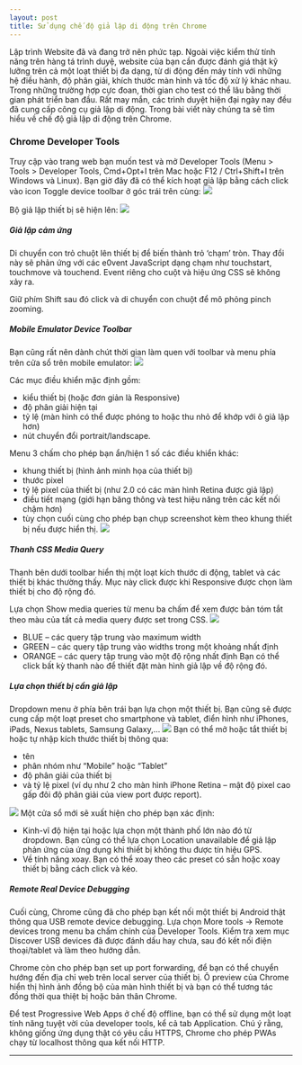 ```yaml
---
layout: post
title: Sử dụng chế độ giả lập di động trên Chrome
---
```


Lập trình Website đã và đang trở nên phức tạp. Ngoài việc kiểm thử tính năng trên hàng tá trình duyệ, website của bạn cần được đánh giá thật kỹ lưỡng trên cả một loạt thiết bị đa dạng, từ di động đến máy tính với những hệ điều hành, độ phân giải, khích thước màn hình và tốc độ xử lý khác nhau. Trong những trường hợp cực đoan, thời gian cho test có thể lâu bằng thời gian phát triển ban đầu.
Rất may mắn, các trình duyệt hiện đại ngày nay đều đã cung cấp công cụ giả lập di động. Trong bài viết này chúng ta sẽ tìm hiểu về chế độ giả lập di động trên Chrome.

### Chrome Developer Tools
Truy cập vào trang web bạn muốn test và mở Developer Tools (Menu > Tools > Developer Tools, Cmd+Opt+I trên Mac hoặc F12 / Ctrl+Shift+I trên Windows và Linux).
Bạn giờ đây đã có thể kích hoạt giả lập bằng cách click vào icon Toggle device toolbar ở góc trái trên cùng:
![](https://images.viblo.asia/8b239d1b-0e5c-4ed5-96fa-d90a7489c970.png)

Bộ giả lập thiết bị sẽ hiện lên:
![](https://images.viblo.asia/b7bb4507-6901-4354-a2e3-03b6da1b49f7.png)

##### Giả lập cảm ứng
Di chuyển con trỏ chuột lên thiết bị để biến thành trỏ ‘chạm’ tròn. Thay đổi này sẽ phản ứng với các e0vent JavaScript dạng chạm như touchstart, touchmove và touchend. Event riêng cho cuột và hiệu ứng CSS sẽ không xảy ra.

Giữ phím Shift sau đó click và di chuyển con chuột để mô phỏng pinch zooming.

##### Mobile Emulator Device Toolbar
Bạn cũng rất nên dành chút thời gian làm quen với toolbar và menu phía trên cửa sổ trên mobile emulator:
![](https://images.viblo.asia/c610f9a4-a918-4991-bd81-90bb7243f2c7.png)

Các mục điều khiển mặc định gồm:
* kiểu thiết bị (hoặc đơn giản là Responsive)
* độ phân giải hiện tại
* tỷ lệ (màn hình có thể được phóng to hoặc thu nhỏ để khớp với ô giả lập hơn)
* nút chuyển đổi portrait/landscape.

Menu 3 chấm cho phép bạn ẩn/hiện 1 số các điều khiển khác:
* khung thiết bị (hình ảnh minh họa của thiết bị)
* thước pixel
* tỷ lệ pixel của thiết bị (như 2.0 có các màn hình Retina được giả lập)
* điều tiết mạng (giới hạn băng thông và test hiệu năng trên các kết nối chậm hơn)
* tùy chọn cuối cùng cho phép bạn chụp screenshot kèm theo khung thiết bị nếu được hiển thị.
![](https://images.viblo.asia/6f0a8239-f2ed-47c6-9b3e-925f44f5eb0f.png)

##### Thanh CSS Media Query
Thanh bên dưới toolbar hiển thị một loạt kích thước di động, tablet và các thiết bị khác thường thấy. Mục này click được khi Responsive được chọn làm thiết bị cho độ rộng đó.

Lựa chọn Show media queries từ menu ba chấm để xem được bản tóm tắt theo màu của tất cả media query được set trong CSS.
![](https://images.viblo.asia/fc911abb-ffd3-46dc-8942-6b07ae47b2e3.png)

* BLUE – các query tập trung vào maximum width
* GREEN – các query tập trung vào widths trong một khoảng nhất định
* ORANGE – các query tập trung vào một độ rộng nhất định
Bạn có thể click bất kỳ thanh nào để thiết đặt màn hình giả lập về độ rộng đó.

##### Lựa chọn thiết bị cần giả lập
Dropdown menu ở phía bên trái bạn lựa chọn một thiết bị. Bạn cũng sẽ được cung cấp một loạt preset cho smartphone và tablet, điển hình như iPhones, iPads, Nexus tablets, Samsung Galaxy,…
![](https://images.viblo.asia/6235fa24-891e-426f-a9ab-0f302f6b0211.png)
Bạn có thể mở hoặc tắt thiết bị hoặc tự nhập kích thước thiết bị thông qua:

* tên
* phân nhóm như “Mobile” hoặc “Tablet”
* độ phân giải của thiết bị
* và tỷ lệ pixel (ví dụ như 2 cho màn hình iPhone Retina – mật độ pixel cao gấp đôi độ phân giải của view port được report).

![](https://images.viblo.asia/2c08459a-7ae6-4732-9c29-ecb6bd20897e.png)
Một cửa sổ mới sẽ xuất hiện cho phép bạn xác định:

* Kinh-vĩ độ hiện tại hoặc lựa chọn một thành phố lớn nào đó từ dropdown. Bạn cũng có thể lựa chọn Location unavailable để giả lập phản ứng của ứng dụng khi thiết bị không thu được tín hiệu GPS.
* Về tính năng xoay. Bạn có thể xoay theo các preset có sẵn hoặc xoay thiết bị bằng cách click và kéo.


##### Remote Real Device Debugging
Cuối cùng, Chrome cũng đã cho phép bạn kết nối một thiết bị Android thật thông qua USB remote device debugging. Lựa chọn More tools -> Remote devices trong menu ba chấm chính của Developer Tools. Kiểm tra xem mục Discover USB devices đã được đánh dấu hay chưa, sau đó kết nối điện thoại/tablet và làm theo hướng dẫn.

Chrome còn cho phép bạn set up port forwarding, để bạn có thể chuyển hướng đến địa chỉ web trên local server của thiết bị. Ô preview của Chrome hiển thị hình ảnh đồng bộ của màn hình thiết bị và bạn có thể tương tác đồng thời qua thiệt bị hoặc bản thân Chrome.

Để test Progressive Web Apps ở chế độ offline, bạn có thể sử dụng một loạt tính năng tuyệt vời của developer tools, kể cả tab Application. Chú ý rằng, không giống ứng dụng thật có yêu cầu HTTPS, Chrome cho phép PWAs chạy từ localhost thông qua kết nối HTTP.

----
